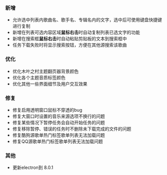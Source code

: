 ### 新增

- 允许选中列表内歌曲名、歌手名、专辑名内的文字，选中后可使用键盘快捷键进行复制
- 新增在列表可选内容区域**鼠标右击**时自动复制列表已选文字的功能
- 新增在搜索框**鼠标右击**时自动粘贴剪贴板的文本到搜索框中
- 任务下载失败时将显示搜索按钮，方便在其他源搜索该歌曲

### 优化

- 优化木叶之村主题翻页器背景颜色
- 优化各个主题音质标签颜色
- 优化其他一些界面细节及用户交互效果

### 修复

- 修复启用透明窗口鼠标不穿透的bug
- 修复大窗口时设置的音乐来源选项不换行的问题
- 修复某些情况下暂停任务会自动开始任务的问题
- 修复移除暂停、错误的任务时不删除未下载完成的文件的问题
- 修复酷狗源歌单热门标签歌单列表无法加载问题
- 修复QQ源歌单热门标签歌单列表无法加载问题

### 其他

- 更新electron到 8.0.1
